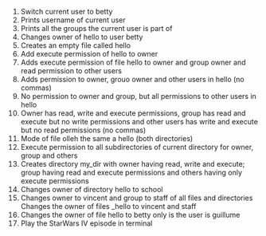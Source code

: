 1. Switch current user to betty
2. Prints username of current user 
3. Prints all the groups the current user is part of 
4. Changes owner of hello to user betty
5. Creates an empty file called hello
6. Add execute permission of hello to owner
7. Adds execute permission of file hello to owner and group owner and read permission to other users
8. Adds permission to owner, grouo owner and other users in hello (no commas)
9. No permission to owner and group, but all permissions to other users in hello 
10. Owner has read, write and execute permissions, group has read and execute but no write permissions and other users has write and execute but no read permissions (no commas) 
11. Mode of file olleh the same a hello (both directories)
12. Execute permission to all subdirectories of current directory for owner, group and others
13. Creates directory my_dir with owner having read, write and execute; group having read and execute permissions and others having only execute permissions 
15. Changes owner of directory hello to school 
16. Changes owner to vincent and group to staff of all files and directories Changes the owner of files _hello to vincent and staff
17. Changes the owner of file hello to betty only is the user is guillume 
18. Play the StarWars IV episode in terminal 

